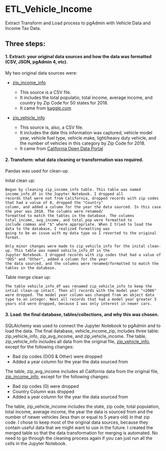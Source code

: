 # ETL_Vehicle_Income
Extract Transform and Load process to pgAdmin with Vehicle Data and Income Tax Data.

## Three steps:
#### 1. Extract: your original data sources and how the data was formatted (CSV, JSON, pgAdmin 4, etc).

My two original data sources were:
 * [zip_income_info](https://github.com/savi09/ETL_Vehicle_Income/blob/main/Resources/zip_income_info.csv)
  
    * This source is a CSV file.
    * It includes the total populatio, total income, average income, and country by Zip Code for 50 states for 2018.
    * It came from [kaggle.com](https://www.kaggle.com/hamishgunasekara/average-income-per-zip-code-usa-2018)

 * [zip_vehicle_info](https://github.com/savi09/ETL_Vehicle_Income/blob/main/Resources/zip_vehicle_info.csv)

    * This source is, also, a CSV file.
    * It includes the date this information was captured, vehicle model year, vehicle fuel type, vehicle make, light/heavy duty vehicle, and the number of vehicles in this category by Zip Code for 2018.
    * It came from [California Open Data Portal](https://data.ca.gov/dataset/vehicle-fuel-type-count-by-zip-code/resource/d304108a-06c1-462f-a144-981dd0109900)

#### 2. Transform: what data cleaning or transformation was required.
  
Pandas was used for clean-up.
  
  Inital clean up:
    
    Began by cleaning zip_income_info table. This table was named income_info_df in the Jupyter Notebook. I dropped all 
    records that were not from California, dropped records with zip codes that had a value of 0, dropped the "Country" 
    column, and added a column for the year the data sourced. In this case the year was 2018. The columns were renamed/
    formatted to match the tables in the database. The columns total_income, avg_income, and total_pop were formatted to 
    include commas and "$" where appropriate. When I tried to load the data to the database, I realized formatting was 
    going to be an issue with my data type so I reverted to the original format.
    
    Only minor changes were made to zip_vehicle_info for the inital clean-up. This table was named vehicle_info_df in the 
    Jupyter Notebook. I dropped records with zip codes that had a value of "OOS" and "Other", added a column for the year 
    the data sourced, and the columns were renamed/formatted to match the tables in the database.
    
  Table merge clean up:
  
    The table vehicle_info_df was renamed zip_vehicle_info to keep the intial clean-up intact. Then all records with the model year "<2006" were dropped. The model year column was changed from an object data type to an integer. Next all records that had a model year greater 5 years old were dropped, because I was only interest in newer cars. 
  
#### 3. Load: the final database, tables/collections, and why this was chosen.

SQLAlchemy was used to connect the Jupyter Notebook to pgAdmin and to load the data. The final database, vehicle_income_zip, includes three table: zip_vehicle_info, zip_avg_income, and zip_vehicle_income. The table, zip_vehicle_info includes all data from the original file, [zip_vehicle_info](https://github.com/savi09/ETL_Vehicle_Income/blob/main/Resources/zip_vehicle_info.csv), except for the following changes:
  * Bad zip codes (OOS & Other) were dropped
  * Added a year column for the year the data sourced from

The table, zip_avg_income includes all California data from the original file, [zip_income_info](https://github.com/savi09/ETL_Vehicle_Income/blob/main/Resources/zip_income_info.csv), except for the following changes:
  * Bad zip codes (0) were dropped
  * Country Column was dropped
  * Added a year column for the year the data sourced from

The table, zip_vehicle_income includes the state, zip code, total population, total income, average income, the year the data is sourced from and the number of newer vehicles (less than or equal to 5 years old) in that zip code. I chose to keep most of the original data sources, because they contain useful data that we might want to use in the future. I created the merged table so that the data transformation for merging is automated. No need to go through the cleaning process again if you can just run all the cells in the Jupyter Notebook.

